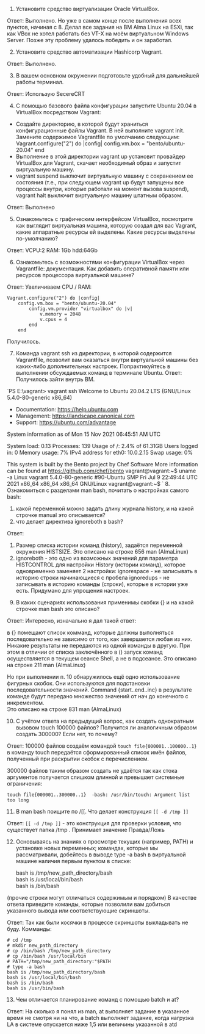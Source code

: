 1. Установите средство виртуализации Oracle VirtualBox.

Ответ: Выполнено. 
Но уже в самом конце после выполнения всех пунктов, начиная с 8. Делал все задания на ВМ Alma Linux на ESXi, так как VBox не хотел работать без VT-X на моём виртуальном Windows Server. Позже эту проблему удалось победить и он заработал.

2. Установите средство автоматизации Hashicorp Vagrant.

Ответ: Выполнено.

3. В вашем основном окружении подготовьте удобный для дальнейшей работы терминал.

Ответ: Использую SecereCRT

4. С помощью базового файла конфигурации запустите Ubuntu 20.04 в VirtualBox посредством Vagrant:
- Создайте директорию, в которой будут храниться конфигурационные файлы Vagrant. В ней выполните vagrant init. Замените содержимое Vagrantfile по умолчанию следующим:
 Vagrant.configure("2") do |config|
     config.vm.box = "bento/ubuntu-20.04"
 end
- Выполнение в этой директории vagrant up установит провайдер VirtualBox для Vagrant, скачает необходимый образ и запустит виртуальную машину.
- vagrant suspend выключит виртуальную машину с сохранением ее состояния (т.е., при следующем vagrant up будут запущены все процессы внутри, которые работали на момент вызова suspend), vagrant halt выключит виртуальную машину штатным образом.

Ответ: Выполнено

5. Ознакомьтесь с графическим интерфейсом VirtualBox, посмотрите как выглядит виртуальная машина, которую создал для вас Vagrant, какие аппаратные ресурсы ей выделены. Какие ресурсы выделены по-умолчанию?

Ответ: VCPU:2 RAM: 1Gb hdd:64Gb

6. Ознакомьтесь с возможностями конфигурации VirtualBox через Vagrantfile: документация. Как добавить оперативной памяти или ресурсов процессора виртуальной машине?

Ответ: Увеличиваем CPU / RAM:

    Vagrant.configure("2") do |config|
        config.vm.box = "bento/ubuntu-20.04"
            config.vm.provider "virtualbox" do |v|
                v.memory = 2048
                v.cpus = 4
            end
        end

Получилось.

7. Команда vagrant ssh из директории, в которой содержится Vagrantfile, позволит вам оказаться внутри виртуальной машины без каких-либо дополнительных настроек. Попрактикуйтесь в выполнении обсуждаемых команд в терминале Ubuntu.
Ответ: Получилось зайти внутрь ВМ.

`PS E:\vagrant> vagrant ssh
Welcome to Ubuntu 20.04.2 LTS (GNU/Linux 5.4.0-80-generic x86_64)

 * Documentation:  https://help.ubuntu.com
 * Management:     https://landscape.canonical.com
 * Support:        https://ubuntu.com/advantage

  System information as of Mon 15 Nov 2021 06:45:51 AM UTC

  System load:  0.13              Processes:             139
  Usage of /:   2.4% of 61.31GB   Users logged in:       0
  Memory usage: 7%                IPv4 address for eth0: 10.0.2.15
  Swap usage:   0%


This system is built by the Bento project by Chef Software
More information can be found at https://github.com/chef/bento
vagrant@vagrant:~$ uname -a
Linux vagrant 5.4.0-80-generic #90-Ubuntu SMP Fri Jul 9 22:49:44 UTC 2021 x86_64 x86_64 x86_64 GNU/Linux
vagrant@vagrant:~$
`
8. Ознакомиться с разделами man bash, почитать о настройках самого bash:
1) какой переменной можно задать длину журнала history, и на какой строчке manual это описывается?
2) что делает директива ignoreboth в bash?

Ответ:
1) Размер списка истории команд (history), задаётся переменной окружения HISTSIZE. Это описано на строке 656 man (AlmaLinux)
2) ignoreboth - это одно из возможных значений для параметра HISTCONTROL для настройки History (истории команд), которое одновременно заменяет 2 настройки:
 ignorespace - не записывать в историю строки начинающиеся с пробела
 ignoredups - не записывать в историю команды (строки), которые в истории уже есть.
Придумано для упрощения настроек.

9. В каких сценариях использования применимы скобки {} и на какой строчке man bash это описано?

Ответ:  Интересно, изначально я дал такой ответ:

в {} помещают список комманд, которые должны выполняться последовательно не зависимо от того, как завершается любая из них. Никакие результаты не передаются из одной команды в другую. При этом в отличии от списка заключённого в () запуск команд осуществляется в текущем сеансе Shell, а не в подсеансе.
Это описано на строке 211 man (AlmaLinux)

Но при выполнении п. 10 обнаружилось ещё одно использование фигурных скобок. Они используются для подстановки последовательности значений. Command {start..end..inc} в результате команде будут передано множество значений от нач до конечного с инкрементом.  
Это описано на строке 831 man (AlmaLinux)

10. С учётом ответа на предыдущий вопрос, как создать однократным вызовом touch 100000 файлов? Получится ли аналогичным образом создать 300000? Если нет, то почему?

Ответ:
 100000 файлов создаём командой
 `touch file{000001..100000..1}`
 в команду touch передаётся сформированный список имён файлов, полученный при раскрытии скобок с перечислением.
 
300000 файлов таким образом создать не удаётся так как стока аргументов получается слишком длинной и превышает системные ограничения: 

` touch file{000001..300000..1} 
-bash: /usr/bin/touch: Argument list too long `

11. В man bash поищите по /\[\[. Что делает конструкция `[[ -d /tmp ]]`

Ответ: `[[ -d /tmp ]]` - это конструкция для проверки условия, что существует папка /tmp . Принимает значение Правда/Ложь

12. Основываясь на знаниях о просмотре текущих (например, PATH) и установке новых переменных; командах, которые мы рассматривали, добейтесь в выводе type -a bash в виртуальной машине наличия первым пунктом в списке:


    bash is /tmp/new_path_directory/bash          
    bash is /usr/local/bin/bash                 
    bash is /bin/bash


(прочие строки могут отличаться содержимым и порядком) В качестве ответа приведите команды, которые позволили вам добиться указанного вывода или соответствующие скриншоты.

Ответ: 
Так как были косячки в процессе скриншоты выкладывать не буду.
Комманды:

    # cd /tmp
    # mkdir new_path_directory
    # cp /bin/bash /tmp/new_path_directory
    # cp /bin/bash /usr/local/bin
    # PATH="/tmp/new_path_directory:"$PATH
    # type -a bash      
    bash is /tmp/new_path_directory/bash
    bash is /usr/local/bin/bash
    bash is /bin/bash
    bash is /usr/bin/bash

13. Чем отличается планирование команд с помощью batch и at?

Ответ: На сколько я понял из man, at выполняет задание в указанное время не смотря ни на что, а batch выполняет задание, когда нагрузка LA в системе  опускается ниже 1,5 или величины указанной в atd

